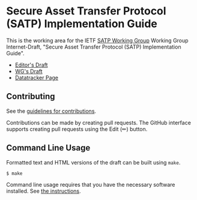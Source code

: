 # Secure Asset Transfer Protocol (SATP) Implementation Guide

This is the working area for the IETF [SATP Working Group](https://datatracker.ietf.org/wg/satp/documents/) Working Group Internet-Draft, "Secure Asset Transfer Protocol (SATP) Implementation Guide".

* [Editor's Draft](https://anawhj.github.io/draft-song-satp-implementation-guide/draft-todo-yourname-protocol.html)
* [WG's Draft](https://datatracker.ietf.org/doc/html/draft-song-satp-implementation-guide)
* [Datatracker Page](https://datatracker.ietf.org/doc/draft-song-satp-implementation-guide)

## Contributing

See the
[guidelines for contributions](https://github.com/anawhj/draft-song-satp-implementation-guide/blob/main/CONTRIBUTING.md).

Contributions can be made by creating pull requests.
The GitHub interface supports creating pull requests using the Edit (✏) button.

## Command Line Usage

Formatted text and HTML versions of the draft can be built using `make`.

```sh
$ make
```

Command line usage requires that you have the necessary software installed.  See
[the instructions](https://github.com/martinthomson/i-d-template/blob/main/doc/SETUP.md).
